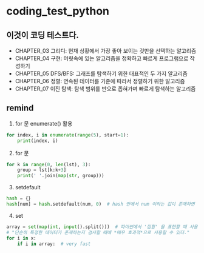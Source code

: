 # coding_test_python
## 이것이 코딩 테스트다.
* CHAPTER_03 그리디: 현재 상황에서 가장 좋아 보이는 것만을 선택하는 알고리즘
* CHAPTER_04 구현: 머릿속에 있는 알고리즘을 정확하고 빠르게 프로그램으로 작성하기
* CHAPTER_05 DFS/BFS: 그래프를 탐색하기 위한 대표적인 두 가지 알고리즘
* CHAPTER_06 정렬: 연속된 데이터를 기준에 따라서 정렬하기 위한 알고리즘
* CHAPTER_07 이진 탐색: 탐색 범위를 반으로 좁혀가며 빠르게 탐색하는 알고리즘
## remind
1. for 문 enumerate() 활용
```python
for index, i in enumerate(range(5), start=1):
    print(index, i)
```
2. for 문
```python
for k in range(0, len(lst), 3):
    group = lst[k:k+3]
    print(' '.join(map(str, group)))
```
3. setdefault
```python
hash = {}
hash[num] = hash.setdefault(num, 0)  # hash 안에서 num 이라는 값이 존재하면 그 값을 보여주고, 없다면 0을 반환한다.
```
4. set
```python
array = set(map(int, input().split()))  # 파이썬에서 '집합' 을 표현할 때 사용하는 자료형이다.
# "단순히 특정한 데이터가 존재하는지 검사할 때에 *매우 효과적*으로 사용할 수 있다."
for i in x:
    if i in array:  # very fast
```
